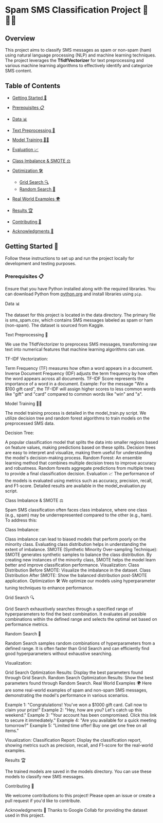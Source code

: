 # Spam SMS Classification Project 📱🕵️‍♂️

## Overview
This project aims to classify SMS messages as spam or non-spam (ham) using natural language processing (NLP) and machine learning techniques. The project leverages the **TfidfVectorizer** for text preprocessing and various machine learning algorithms to effectively identify and categorize SMS content.


## Table of Contents
- [Getting Started 🚀](#getting-started-🚀)
- [Prerequisites 📋](#prerequisites-📋)
- [Data 📊](#data-📊)
- [Text Preprocessing 📝](#text-preprocessing-📝)
- [Model Training 🏋️‍♂️](#model-training-🏋️‍♂️)
- [Evaluation 📈](#evaluation-📈)
- [Class Imbalance & SMOTE ⚖️](#class-imbalance--smote-⚖️)
- [Optimization 🛠️](#optimization-🛠️)
  - [Grid Search 🔍](#grid-search-🔍)
  - [Random Search 🎲](#random-search-🎲)
- [Real World Examples 🌍](#real-world-examples-🌍)
- [Results 🏆](#results-🏆)
- [Contributing 🤝](#contributing-🤝)

- [Acknowledgments 🙏](#acknowledgments-🙏)

## Getting Started 🚀
Follow these instructions to set up and run the project locally for development and testing purposes.

### Prerequisites 📋
Ensure that you have Python installed along with the required libraries. You can download Python from [python.org](https://www.python.org) and install libraries using `pip`.

Data 📊

The dataset for this project is located in the data directory. The primary file is sms_spam.csv, which contains SMS messages labeled as spam or ham (non-spam). The dataset is sourced from Kaggle.

Text Preprocessing 📝

We use the TfidfVectorizer to preprocess SMS messages, transforming raw text into numerical features that machine learning algorithms can use.

TF-IDF Vectorization:

Term Frequency (TF) measures how often a word appears in a document.
Inverse Document Frequency (IDF) adjusts the term frequency by how often the word appears across all documents.
TF-IDF Score represents the importance of a word in a document.
Example: For the message "Win a $100 gift card", the TF-IDF will assign higher scores to less common words like "gift" and "card" compared to common words like "win" and "a".

Model Training 🏋️‍♂️

The model training process is detailed in the model_train.py script. We utilize decision tree and random forest algorithms to train models on the preprocessed SMS data.

Decision Tree:


A popular classification model that splits the data into smaller regions based on feature values, making predictions based on these splits.
Decision trees are easy to interpret and visualize, making them useful for understanding the model's decision-making process.
Random Forest:
An ensemble learning method that combines multiple decision trees to improve accuracy and robustness.
Random forests aggregate predictions from multiple trees to provide a final classification decision.
Evaluation 📈
The performance of the models is evaluated using metrics such as accuracy, precision, recall, and F1-score. Detailed results are available in the model_evaluation.py script.

Class Imbalance & SMOTE ⚖️


Spam SMS classification often faces class imbalance, where one class (e.g., spam) may be underrepresented compared to the other (e.g., ham). To address this:

Class Imbalance:


Class imbalance can lead to biased models that perform poorly on the minority class.
Evaluating class distribution helps in understanding the extent of imbalance.
SMOTE (Synthetic Minority Over-sampling Technique):
SMOTE generates synthetic samples to balance the class distribution.
By creating new instances of the minority class, SMOTE helps the model learn better and improve classification performance.
Visualization:
Class Distribution Before SMOTE: Visualize the imbalance in the dataset.
Class Distribution After SMOTE: Show the balanced distribution post-SMOTE application.
Optimization 🛠️
We optimize our models using hyperparameter tuning techniques to enhance performance.

Grid Search 🔍

Grid Search exhaustively searches through a specified range of hyperparameters to find the best combination. It evaluates all possible combinations within the defined range and selects the optimal set based on performance metrics.

Random Search 🎲

Random Search samples random combinations of hyperparameters from a defined range. It is often faster than Grid Search and can efficiently find good hyperparameters without exhaustive searching.

Visualization:

Grid Search Optimization Results: Display the best parameters found through Grid Search.
Random Search Optimization Results: Show the best parameters found through Random Search.
Real World Examples 🌍
Here are some real-world examples of spam and non-spam SMS messages, demonstrating the model's performance in various scenarios.

Example 1: "Congratulations! You've won a $1000 gift card. Call now to claim your prize!"
Example 2: "Hey, how are you? Let's catch up this weekend."
Example 3: "Your account has been compromised. Click this link to secure it immediately."
Example 4: "Are you available for a quick meeting tomorrow?"
Example 5: "Limited time offer! Buy one get one free on all items."

Visualization:
Classification Report: Display the classification report, showing metrics such as precision, recall, and F1-score for the real-world examples.

Results 🏆

The trained models are saved in the models directory. You can use these models to classify new SMS messages.

Contributing 🤝

We welcome contributions to this project! Please open an issue or create a pull request if you'd like to contribute.



Acknowledgments 🙏
Thanks to Google Collab for providing the dataset used in this project.

